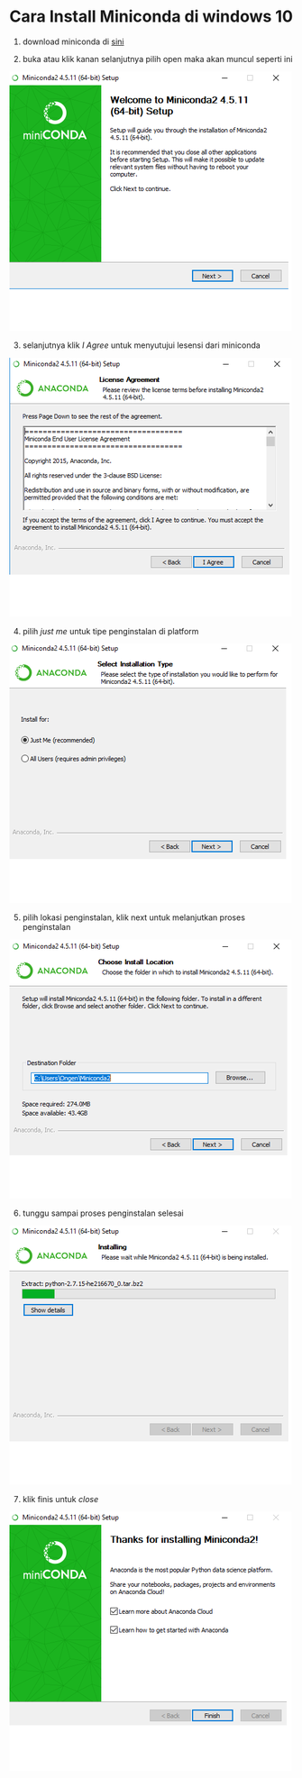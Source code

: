 # Cara Install Miniconda di windows 10
1. download  miniconda di [sini](https://conda.io/miniconda.html)

2. buka atau klik kanan selanjutnya pilih open maka akan muncul seperti ini 
<img src="https://github.com/lourenson10107/bigdata/blob/master/minggu-06/img/1.png">
  
3. selanjutnya klik *I Agree*  untuk menyutujui lesensi dari miniconda
<img src="https://github.com/lourenson10107/bigdata/blob/master/minggu-06/img/2.png">

4. pilih *just me* untuk tipe penginstalan di platform
<img src="https://github.com/lourenson10107/bigdata/blob/master/minggu-06/img/3.png">

5. pilih lokasi penginstalan, klik next untuk melanjutkan proses penginstalan
<img src="https://github.com/lourenson10107/bigdata/blob/master/minggu-06/img/4.png">

6. tunggu sampai proses penginstalan selesai
<img src="https://github.com/lourenson10107/bigdata/blob/master/minggu-06/img/5.png">

7. klik finis untuk *close*
<img src="https://github.com/lourenson10107/bigdata/blob/master/minggu-06/img/6.png">
